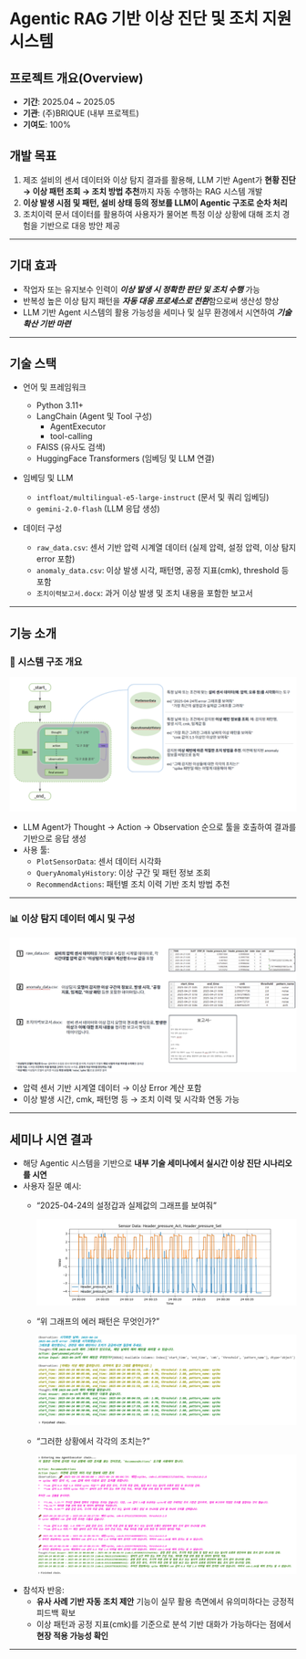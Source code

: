 # Agentic RAG 기반 이상 진단 및 조치 지원 시스템

## 프로젝트 개요(Overview)
- **기간**: 2025.04 ~ 2025.05
- **기관**: (주)BRIQUE (내부 프로젝트)
- **기여도**: 100%

## 개발 목표
1. 제조 설비의 센서 데이터와 이상 탐지 결과를 활용해, LLM 기반 Agent가 **현황 진단 → 이상 패턴 조회 → 조치 방법 추천**까지 자동 수행하는 RAG 시스템 개발
2. **이상 발생 시점 및 패턴, 설비 상태 등의 정보를 LLM이 Agentic 구조로 순차 처리**
3. 조치이력 문서 데이터를 활용하여 사용자가 물어본 특정 이상 상황에 대해 조치 경험을 기반으로 대응 방안 제공

---

## 기대 효과
- 작업자 또는 유지보수 인력이 ***이상 발생 시 정확한 판단 및 조치 수행*** 가능
- 반복성 높은 이상 탐지 패턴을 ***자동 대응 프로세스로 전환***함으로써 생산성 향상
- LLM 기반 Agent 시스템의 활용 가능성을 세미나 및 실무 환경에서 시연하여 ***기술 확산 기반 마련***

---

## 기술 스택
- 언어 및 프레임워크
  - Python 3.11+
  - LangChain (Agent 및 Tool 구성)
    - AgentExecutor
    - tool-calling
  - FAISS (유사도 검색)
  - HuggingFace Transformers (임베딩 및 LLM 연결)

- 임베딩 및 LLM
  - `intfloat/multilingual-e5-large-instruct` (문서 및 쿼리 임베딩)
  - `gemini-2.0-flash` (LLM 응답 생성)

- 데이터 구성
  - `raw_data.csv`: 센서 기반 압력 시계열 데이터 (실제 압력, 설정 압력, 이상 탐지 error 포함)
  - `anomaly_data.csv`: 이상 발생 시각, 패턴명, 공정 지표(cmk), threshold 등 포함
  - `조치이력보고서.docx`: 과거 이상 발생 및 조치 내용을 포함한 보고서

---

## 기능 소개

### 🧩 시스템 구조 개요  
![Agentic 구조도](./img/img1.png)

- LLM Agent가 Thought → Action → Observation 순으로 툴을 호출하여 결과를 기반으로 응답 생성  
- 사용 툴:  
  - `PlotSensorData`: 센서 데이터 시각화  
  - `QueryAnomalyHistory`: 이상 구간 및 패턴 정보 조회  
  - `RecommendActions`: 패턴별 조치 이력 기반 조치 방법 추천

---

### 📊 이상 탐지 데이터 예시 및 구성
![데이터 구성 예시](./img/img2.png)

- 압력 센서 기반 시계열 데이터 → 이상 Error 계산 포함  
- 이상 발생 시간, cmk, 패턴명 등 → 조치 이력 및 시각화 연동 가능

---

## 세미나 시연 결과
- 해당 Agentic 시스템을 기반으로 **내부 기술 세미나에서 실시간 이상 진단 시나리오를 시연**
- 사용자 질문 예시:
  - “2025-04-24의 설정갑과 실제값의 그래프를 보여줘”

    ![데이터 구성 예시](./img/img4.png)

  - “위 그래프의 에러 패턴은 무엇인가?”

    ![데이터 구성 예시](./img/img5.png)
  - “그러한 상황에서 각각의 조치는?”

    ![데이터 구성 예시](./img/img6.png)
- 참석자 반응:
  - **유사 사례 기반 자동 조치 제안** 기능이 실무 활용 측면에서 유의미하다는 긍정적 피드백 확보
  - 이상 패턴과 공정 지표(cmk)를 기준으로 분석 기반 대화가 가능하다는 점에서 **현장 적용 가능성 확인**

---